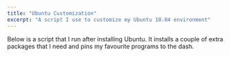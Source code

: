 ```yaml
---
title: "Ubuntu Customization"
excerpt: "A script I use to customize my Ubuntu 18.04 environment"
---
```


Below is a script that I run after installing Ubuntu. It installs a couple of extra packages that I need and pins my favourite programs to the dash. 

<script src="https://gist.github.com/ricosharp/35fbf54c13e4d7614b1e4601998257a3.js"></script>